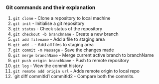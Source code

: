 ### Git commands and their explanation

1. `git clone` - Clone a repository to local machine
1. `git init` - Initialise a git repository
1. `git status` - Check status of the repository
1. `git checkout -b branchname` - Create a new branch 
1. `git add filename` - Add a file to staging area
1. `git add .` - Add all files to staging area
1. `git commit -m Message` - Save the changes made
1. `git merge branchName` - Merge current active branch to branchName
1. `git push origin branchName` - Push to remote repository
1. `git log` - View the commit history
1. `git remote add origin url` - Adds remote origin to local repo
1. `git diff commitId1 commitId2 - Compare both the commits.